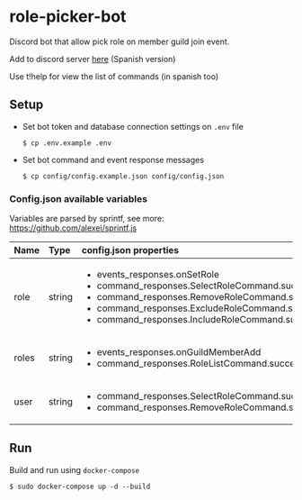 # role-picker-bot
Discord bot that allow pick role on member guild join event.

Add to discord server [here](https://discord.com/oauth2/authorize?client_id=730786078499405826&permissions=268957760&scope=bot) (Spanish version)

Use t!help for view the list of commands (in spanish too)

## Setup
* Set bot token and database connection settings on ``.env`` file
    ```shell script
    $ cp .env.example .env    
    ```
* Set bot command and event response messages
    ```shell script
    $ cp config/config.example.json config/config.json    
    ```

### Config.json available variables
Variables are parsed by sprintf, see more: https://github.com/alexei/sprintf.js

| Name | Type | config.json properties | Usage |
|:-----|:-----|:-----------------------|:------|
| role | string | <ul><li>events_responses.onSetRole</li><li>command_responses.SelectRoleCommand.success</li><li>command_responses.RemoveRoleCommand.success</li><li>command_responses.ExcludeRoleCommand.success</li><li>command_responses.IncludeRoleCommand.success</li></ul> | ``%(role)s`` |
| roles | string | <ul><li>events_responses.onGuildMemberAdd</li><li>command_responses.RoleListCommand.success</li></ul> | ``%(roles)s`` |
| user | string | <ul><li>command_responses.SelectRoleCommand.success</li><li>command_responses.RemoveRoleCommand.success</li></ul> | ``%(user)s`` |

## Run
Build and run using ``docker-compose``
```shell script
$ sudo docker-compose up -d --build    
```